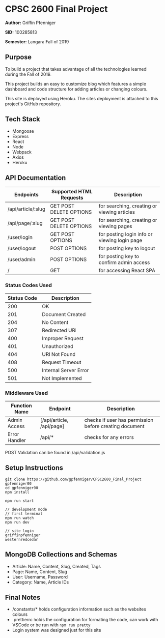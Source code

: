 # CPSC 2600 Final Project

**Author:**
Griffin Pfenniger

**SID:**
100285813

**Semester:**
Langara Fall of 2019

## Purpose

To build a project that takes advantage of all the technologies learned during the Fall of 2019.

This project builds an easy to customize blog which features a simple dashboard and code structure
for adding articles or changing colours.

This site is deployed using Heroku. The sites deployment is attached to this project's GitHub repository.

## Tech Stack

* Mongoose
* Express
* React
* Node
* Webpack
* Axios
* Heroku

## API Documentation

| Endpoints          | Supported HTML Requests | Description                                  |
| ------------------ | ----------------------- | -------------------------------------------- |
| /api/article/:slug | GET POST DELETE OPTIONS | for searching, creating or viewing articles  |
| /api/page/:slug    | GET POST DELETE OPTIONS | for searching, creating or viewing pages     |
| /user/login        | GET POST OPTIONS        | for posting login info or viewing login page |
| /user/logout       | POST OPTIONS            | for posting key to logout                    |
| /user/admin        | POST OPTIONS            | for posting key to confirm admin access      |
| /                  | GET                     | for accessing React SPA                      |

### Status Codes Used

| Status Code | Description           |
| ----------- | --------------------- |
| 200         | OK                    |
| 201         | Document Created      |
| 204         | No Content            |
| 307         | Redirected URI        |
| 400         | Improper Request      |
| 401         | Unauthorized          |
| 404         | URI Not Found         |
| 408         | Request Timeout       |
| 500         | Internal Server Error |
| 501         | Not Implemented       |

### Middleware Used

| Function Name | Endpoint                  | Description                                            |
| ------------- | ------------------------- | ------------------------------------------------------ |
| Admin Access  | [/api/article, /api/page] | checks if user has permission before creating document |
| Error Handler | /api/*                    | checks for any errors                                  |

POST Validation can be found in /api/validation.js

## Setup Instructions

```
git clone https://github.com/gpfenniger/CPSC2600_Final_Project gpfenniger00
cd gpfenniger00
npm install

npm run start

// development mode
// first terminal
npm run watch
npm run dev

// site login
griffinpfenniger
westernredcedar
```

## MongoDB Collections and Schemas

* Article: Name, Content, Slug, Created, Tags
* Page: Name, Content, Slug
* User: Username, Password
* Category: Name, Article IDs

## Final Notes

* /constants/* holds configuration information such as the websites colours
* .prettierrc holds the configuration for formating the code, can work with VSCode or be run with `npm run pretty`
* Login system was designed just for this site
